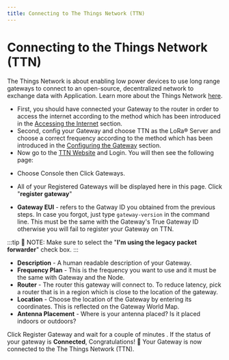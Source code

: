 ```yaml
---
title: Connecting to The Things Network (TTN)
---
```


# Connecting to the Things Network (TTN)

The Things Network is about enabling low power devices to use long range gateways to connect to an open-source, decentralized network to exchange data with Application. Learn more about the Things Network [here](https://www.thethingsnetwork.org/docs/).

* First, you should have connected your Gateway to the router in order to access the internet according to the method which has been introduced in the [Accessing the Internet](/wisgate/rak7246g/quickstart/accessing-your-gateway/accessing-the-internet.html) section.
* Second, config your Gateway and choose TTN as the LoRa® Server and choose a correct frequency according to the method which has been introduced in the [Configuring the Gateway](/wisgate/rak7246g/quickstart/configuring-the-gateway.html#server-is-ttn) section.
* Now go to the [TTN Website](https://www.thethingsnetwork.org/) and Login. You will then see the following page:


<rk-img src="/assets/images/quick-start-guide/rak7246/ttn_home_page.png" width="100%" figure-number = "1" caption="The Things Network Home Page"/>

* Choose Console then Click Gateways.

<rk-img src="/assets/images/quick-start-guide/rak7246/ttn_console.png" width="100%" figure-number = "2" caption="The Things Network Console Page"/>

* All of your Registered Gateways will be displayed here in this page. Click "**register gateway**"

<rk-img src="/assets/images/quick-start-guide/rak7246/adding_gateway.png" width="100%" figure-number = "3" caption="Adding a Gateway to TTN"/>

<rk-img src="/assets/images/quick-start-guide/rak7246/register_gateway.png" width="100%" figure-number = "4" caption="Registering your Gateway"/>

* **Gateway EUI** - refers to the Gatway ID you obtained from the previous steps. In case you forgot, just type `gateway-version` in the command line. This must be the same with the Gateway's True Gateway ID otherwise you will fail to register your Gateway on TTN.

<rk-img src="/assets/images/quick-start-guide/rak7246/gateway_id.png" width="100%" figure-number = "5" caption="RAK7246G LPWAN Developer Gateway Gateway ID in SSH"/>

:::tip 📝 NOTE:
 Make sure to select the "**I'm using the legacy packet forwarder**" check box.
:::

* **Description** - A human readable description of your Gateway.
* **Frequency Plan** - This is the frequency you want to use and it must be the same with Gateway and the Node.
* **Router** - The router this gateway will connect to. To reduce latency, pick a router that is in a region which is close to the location of the gateway.
* **Location** - Choose the location of the Gateway by entering its coordinates. This is reflected on the Gateway World Map.
* **Antenna Placement** - Where is your antenna placed? Is it placed indoors or outdoors?

Click Register Gateway and wait for a couple of minutes . If the status of your gateway is **Connected**, Congratulations! :tada: Your Gateway is now connected to the The Things Network (TTN).


<rk-img src="/assets/images/quick-start-guide/rak7246/connection_success.png" width="100%" figure-number = "6" caption="RAK7246G LPWAN Developer Gateway TTN Connection Success"/>